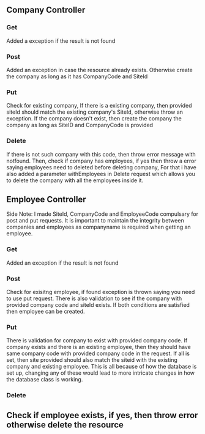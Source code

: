 ﻿## Company Controller
### Get
Added a exception if the result is not found
### Post
Added an exception in case the resource already exists. Otherwise create the company as long as it has CompanyCode and SiteId
### Put
Check for existing company, If there is a existing company, then provided siteId should match the existing company's SiteId, otherwise throw an exception. If the company doesn't exist, then create the company the company as long as SiteID and CompanyCode is provided
### Delete
If there is not such company with this code, then throw error message with notfound.
Then, check if company has employees, if yes then throw a error saying employees need to deleted before deleting company, For that i have also added a parameter withEmployees in Delete request which allows you to delete the company with all the employees inside it. 

## Employee Controller
Side Note: I made SiteId, CompanyCode and EmployeeCode compulsary for post and put requests. It is important to maintain the integrity between companies and employees as companyname is required when getting an employee.
### Get
Added an exception if the result is not found 
### Post 
Check for exisitng employee, if found exception is thrown saying you need to use put request.
There is also validation to see if the company with provided company code and siteId exists.
If both conditions are satisfied then employee can be created.
### Put
There is validation for company to exist with provided company code.
If company exists and there is an existing employee, then they should have same company code with provided company code in the request.
If all is set, then site provided should also match the siteid with the existing company and existing employee. This is all because of how the database is set up, changing any of these would lead to more intricate changes in how the database class is working.
### Delete
Check if employee exists, if yes, then throw error otherwise delete the resource
---
